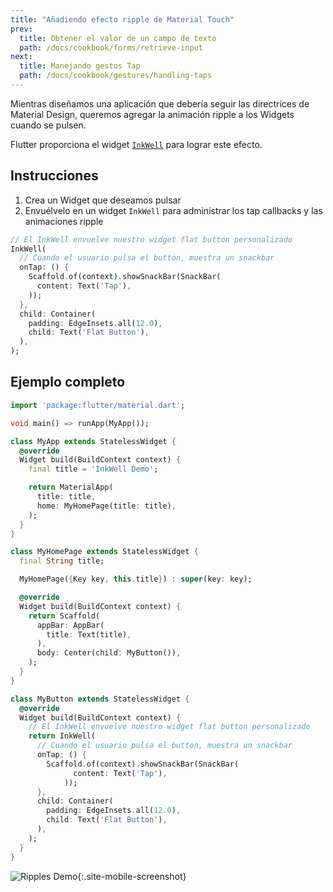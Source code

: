 ```yaml
---
title: "Añadiendo efecto ripple de Material Touch"
prev:
  title: Obtener el valor de un campo de texto
  path: /docs/cookbook/forms/retrieve-input
next:
  title: Manejando gestos Tap
  path: /docs/cookbook/gestures/handling-taps
---
```


Mientras  diseñamos una aplicación que debería seguir las directrices de Material Design, queremos 
agregar la animación ripple a los Widgets cuando se pulsen. 

Flutter proporciona el widget 
[`InkWell`](https://docs.flutter.io/flutter/material/InkWell-class.html) para lograr este efecto.

## Instrucciones

  1. Crea un Widget que deseamos pulsar
  2. Envuélvelo en un widget `InkWell` para administrar los tap callbacks y las animaciones ripple 
 
<!-- skip -->
```dart
// El InkWell envuelve nuestro widget flat button personalizado
InkWell(
  // Cuando el usuario pulsa el button, muestra un snackbar
  onTap: () {
    Scaffold.of(context).showSnackBar(SnackBar(
      content: Text('Tap'),
    ));
  },
  child: Container(
    padding: EdgeInsets.all(12.0),
    child: Text('Flat Button'),
  ),
);
```   

## Ejemplo completo

```dart
import 'package:flutter/material.dart';

void main() => runApp(MyApp());

class MyApp extends StatelessWidget {
  @override
  Widget build(BuildContext context) {
    final title = 'InkWell Demo';

    return MaterialApp(
      title: title,
      home: MyHomePage(title: title),
    );
  }
}

class MyHomePage extends StatelessWidget {
  final String title;

  MyHomePage({Key key, this.title}) : super(key: key);

  @override
  Widget build(BuildContext context) {
    return Scaffold(
      appBar: AppBar(
        title: Text(title),
      ),
      body: Center(child: MyButton()),
    );
  }
}

class MyButton extends StatelessWidget {
  @override
  Widget build(BuildContext context) {
    // El InkWell envuelve nuestro widget flat button personalizado
    return InkWell(
      // Cuando el usuario pulsa el button, muestra un snackbar
      onTap: () {
        Scaffold.of(context).showSnackBar(SnackBar(
              content: Text('Tap'),
            ));
      },
      child: Container(
        padding: EdgeInsets.all(12.0),
        child: Text('Flat Button'),
      ),
    );
  }
}
```

![Ripples Demo](/images/cookbook/ripples.gif){:.site-mobile-screenshot}
